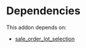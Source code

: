 # Dependencies

This addon depends on:

- [sale_order_lot_selection](../../odoo-bringout-oca-sale-workflow-sale_order_lot_selection)
